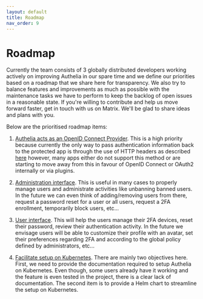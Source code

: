 ```yaml
---
layout: default
title: Roadmap
nav_order: 9
---
```


# Roadmap

Currently the team consists of 3 globally distributed developers working actively on improving Authelia in our spare time and we define
our priorities based on a roadmap that we share here for transparency. We also try to balance features and improvements as much as possible with
the maintenance tasks we have to perform to keep the backlog of open issues in a reasonable state.
If you're willing to contribute and help us move forward faster, get in touch with us on Matrix. We'll be glad to share
ideas and plans with you.

Below are the prioritised roadmap items:

1. [Authelia acts as an OpenID Connect Provider](https://github.com/authelia/authelia/issues/189). This is a high
priority because currently the only way to pass authentication information back to the protected app is through the
use of HTTP headers as described
[here](https://docs.authelia.com/deployment/supported-proxies/#how-can-the-backend-be-aware-of-the-authenticated-users)
however, many apps either do not support this method or are starting to move away from this in favour of OpenID Connect or OAuth2
internally or via plugins.

2. [Administration interface](https://github.com/authelia/authelia/issues/974). This is useful in many cases to
properly manage users and administrate activities like unbanning banned users. In the future we can even think of
adding/removing users from there, request a password reset for a user or all users, request a 2FA enrollment,
temporarily block users, etc...

3. [User interface](https://github.com/authelia/authelia/issues/303). This will help the users manage their 2FA
devices, reset their password, review their authentication activity.
In the future we envisage users will be able to customize their profile with an avatar, set their preferences
regarding 2FA and according to the global policy defined by administrators, etc...

4. [Facilitate setup on Kubernetes](https://github.com/authelia/authelia/issues/575). There are mainly two objectives
here. First, we need to provide the documentation required to setup Authelia on Kubernetes. Even though, some users
already have it working and the feature is even tested in the project, there is a clear lack of documentation. The
second item is to provide a Helm chart to streamline the setup on Kubernetes.
